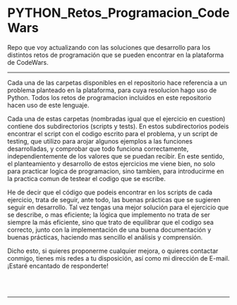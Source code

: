 # PYTHON_Retos_Programacion_CodeWars
Repo que voy actualizando con las soluciones que desarrollo para los distintos retos de programación que se pueden encontrar en la plataforma de CodeWars.

---

Cada una de las carpetas disponibles en el repositorio hace referencia a un problema planteado en la plataforma, para cuya resolucion hago uso de Python. Todos los retos de programacion incluidos en este repositorio hacen uso de este lenguaje.

Cada una de estas carpetas (nombradas igual que el ejercicio en cuestion) contiene dos subdirectorios (scripts y tests). En estos subdirectorios podeis encontrar el script con el codigo escrito para el problema, y un script de testing, que utilizo para arojar
algunos ejemplos a las funciones desarrolladas, y comprobar que todo funciona correctamente, independientemente de los valores que se puedan recibir. En este sentido, el planteamiento y desarrollo de estos ejercicios me viene bien, no solo para practicar
logica de programacion, sino tambien, para introducirme en la practica comun de testear el codigo que se escribe.

He de decir que el código que podeis encontrar en los scripts de cada ejercicio, trata de seguir, ante todo, las buenas prácticas que se sugieren seguir en desarrollo. Tal vez tengas una mejor solución para el ejercicio que se describe, o mas eficiente; la lógica 
que implemento no trata de ser siempre la más eficiente, sino que trato de equilibrar que el codigo sea correcto, junto con la implementación de una buena documentación y buenas prácticas, haciendo mas sencillo el análisis y comprensión.

Dicho esto, si quieres proponerme cualquier mejora, o quieres contactar conmigo, tienes mis redes a tu disposición, así como mi dirección de E-mail. ¡Estaré encantado de responderte!

<br>
<br>

---


